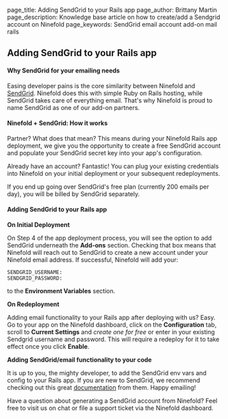 page_title: 			Adding SendGrid to your Rails app
page_author:      Brittany Martin
page_description: Knowledge base article on how to create/add a Sendgrid account on Ninefold
page_keywords: 		SendGrid email account add-on mail rails

## Adding SendGrid to your Rails app

#### Why SendGrid for your emailing needs

Easing developer pains is the core similarity between Ninefold and [SendGrid](www.sendgrid.com). Ninefold does this with simple Ruby on Rails hosting, while SendGrid takes care of everything email. That's why Ninefold is proud to name SendGrid as one of our add-on partners.

#### Ninefold + SendGrid: How it works

Partner? What does that mean? This means during your Ninefold Rails app deployment, we give you the opportunity to create a free SendGrid account and populate your SendGrid secret key into your app's configuration.

Already have an account? Fantastic! You can plug your existing credentials into Ninefold on your initial deployment or your subsequent redeployments.  

If you end up going over SendGrid's free plan (currently 200 emails per day), you will be billed by SendGrid separately.

#### Adding SendGrid to your Rails app

__On Initial Deployment__

On Step 4 of the app deployment process, you will see the option to add SendGrid underneath the __Add-ons__ section. Checking that box means that Ninefold will reach out to SendGrid to create a new account under your Ninefold email address. If successful, Ninefold will add your:

	SENDGRID_USERNAME:
	SENDGRID_PASSWORD:

to the __Environment Variables__ section. 

__On Redeployment__

Adding email functionality to your Rails app after deploying with us? Easy. Go to your app on the Ninefold dashboard, click on the __Configuration__ tab, scroll to __Current Settings__ and _create one for free_ or enter in your existing Sendgrid username and password. This will require a redeploy for it to take effect once you click __Enable__.

__Adding SendGrid/email functionality to your code__

It is up to you, the mighty developer, to add the SendGrid env vars and config to your Rails app. If you are new to SendGrid, we recommend checking out this great [documentation](https://sendgrid.com/docs/Integrate/Frameworks/rubyonrails.html) from them. Happy emailing!

Have a question about generating a SendGrid account from Ninefold? Feel free to visit us on chat or file a support ticket via the Ninefold dashboard.
